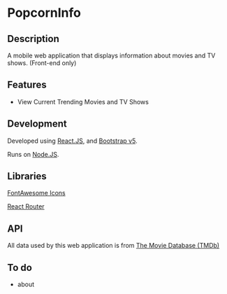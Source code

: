 # PopcornInfo
## Description
A mobile web application that displays information about movies and TV shows. (Front-end only)

## Features
- View Current Trending Movies and TV Shows

## Development
Developed using [React.JS](https://reactjs.org/), and [Bootstrap v5](https://getbootstrap.com/).

Runs on [Node.JS](https://nodejs.org/).

## Libraries
[FontAwesome Icons](https://fontawesome.com/v5.15/how-to-use/on-the-web/using-with/react)

[React Router](https://reactrouter.com/)

## API
All data used by this web application is from [The Movie Database (TMDb)](https://www.themoviedb.org/)

## To do
- about